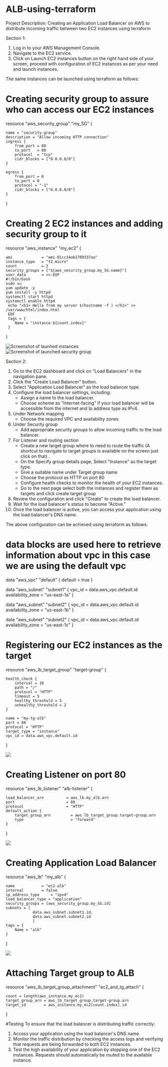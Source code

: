 # ALB-using-terraform

Project Description: Creating an Application Load Balancer on AWS to distribute incoming traffic between two EC2 instances using terraform

Section 1:
1. Log in to your AWS Management Console.
2. Navigate to the EC2 service.
3. Click on Launch EC2 instances button on the right hand side of your screen, proceed with configuration of EC2 instances as per your need and launch instances.

The same instances can be launched using terraform as follows:

# Creating security group to assure who can access our EC2 instances

resource "aws_security_group" "my_SG" {

    name = "security-group" 
    description = "Allow incoming HTTP connection"
    ingress {
        from_port = 80
        to_port   = 80
        protocol  = "tcp"
        cidr_blocks = ["0.0.0.0/0"]
    }

    egress {
        from_port = 0
        to_port = 0
        protocol = "-1"
        cidr_blocks = ["0.0.0.0/0"]
    }

}

# Creating 2 EC2 instances and adding security group to it

resource "aws_instance" "my_ec2" {
    
    ami             = "ami-01cc34ab2709337aa"
    instance_type   = "t2.micro"
    count           = 2
    security_groups = ["${aws_security_group.my_SG.name}"]
    user_data       = <<-EOF
    #!/bin/bash
    sudo su
    yum update -y
    yum install -y httpd 
    systemctl start httpd
    systemctl enable httpd
     echo "<h1> Hello from my server $(hostname -f ) </h1>" >> /var/www/html/index.html
     EOF
     tags = {
        Name = "instance-${count.index}"
     }
}

![Screenshot of launhed instances](1.PNG)
![Screenshot of launched security group](4.PNG)

Section 2:
1. Go to the EC2 dashboard and click on "Load Balancers" in the navigation pane.
2. Click the "Create Load Balancer" button.
3. Select "Application Load Balancer" as the load balancer type.
4. Configure the load balancer settings, including:
   - Assign a name to the load balancer.
   - Choose scheme as "Internet-facing" if your load balancer will be accessible from the internet and Ip address type as IPv4.
5. Under Network mapping
   - Choose the required VPC and availability zones
6. Under Security group 
   - Add appropriate security groups to allow incoming traffic to the load balancer.
7. For Listener and routing section 
   - Create a new target group  where to need to route the traffic (A shortcut to navigate to target groups is available on the screen just click on that) .
   - On the Specify group details page,  Select "Instance" as the target type.
   - Give a suitable name under Target group name
   - Choose the protocol as HTTP on port 80
   -  Configure health checks to monitor the health of your EC2 instances.
   -  Go to the next page select both the instances and register them as targets and click create target group
10. Review the configuration and click "Create" to create the load balancer.
11. Wait for the load balancer's status to become "Active."
12. Once the load balancer is active, you can access your application using the load balancer's DNS name.

The above configuration can be achieved using terraform as follows:

# data blocks are used here to retrieve information about vpc in this case we are using the default vpc

data "aws_vpc" "default" {
  default = true
}

data "aws_subnet" "subnet1" {
 vpc_id = data.aws_vpc.default.id
 availability_zone = "us-east-1a"
}

data "aws_subnet" "subnet2" {
 vpc_id = data.aws_vpc.default.id
 availability_zone = "us-east-1b"
}

data "aws_subnet" "subnet2" {
 vpc_id = data.aws_vpc.default.id
 availability_zone = "us-east-1c"
}

# Registering our EC2 instances as the target 

resource "aws_lb_target_group" "target-group" {

    health_check {
        interval = 10
        path = "/"
        protocol = "HTTP"
        timeout = 5
        healthy_threshold = 5
        unhealthy_threshold = 2
    }

    name = "my-tg-alb"
    port = 80
    protocol = "HTTP"
    target_type = "instance"
    vpc_id = data.aws_vpc.default.id
}

![](3.PNG)

 
# Creating Listener on port 80

resource "aws_lb_listener" "alb-listener" {

    load_balancer_arn          = aws_lb.my_alb.arn
    port                       = 80
    protocol                   = "HTTP"
    default_action {
        target_group_arn         = aws_lb_target_group.target-group.arn
        type                     = "forward"
    }
}	

![](5.PNG)

# Creating Application Load Balancer

resource "aws_lb" "my_alb" {

    name            = "ec2-alb"
    internal        = false
    ip_address_type     = "ipv4"
    load_balancer_type = "application"
    security_groups = [aws_security_group.my_SG.id]
    subnets = [
                data.aws_subnet.subnet1.id,
                data.aws_subnet.subnet2.id
                ]
    tags = {
        Name = "alb"
    }
}

![](2.PNG)

# Attaching Target group to ALB

resource "aws_lb_target_group_attachment" "ec2_and_tg_attach" {

    count = length(aws_instance.my_ec2)
    target_group_arn = aws_lb_target_group.target-group.arn
    target_id        = aws_instance.my_ec2[count.index].id
}	


#Testing
To ensure that the load balancer is distributing traffic correctly:

1. Access your application using the load balancer's DNS name.
2. Monitor the traffic distribution by checking the access logs and verifying that requests are being forwarded to both EC2 instances.
3. Test the high availability of your application by stopping one of the EC2 instances. Requests should automatically be routed to the available instance.
